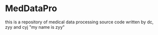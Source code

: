 # MedDataPro
this is a repository of medical data processing source code written by dc, zyy and cyj
"my name is zyy"
